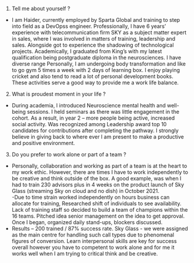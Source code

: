 1. Tell me about yourself ?
- I am Haider, currently employed by Sparta Global and training to step into field as a DevOpss engineer. Professionally, I have 6 years’ experience with telecommunication firm SKY as a subject matter expert in sales, where I was involved in matters of training, leadership and sales. Alongside got to experience the shadowing of technological projects. Academically, I graduated from King’s with my latest qualification being postgraduate diploma in the neurosciences. I have diverse range 
Personally, I am undergoing body transformation and like to go gym 5 times a week with 2 days of learning box. I enjoy playing cricket and also tend to read a lot of personal development books. These activities serve a good way to provide me a work life balance. 

2. What is proudest moment in your life ? 

- During academia, I introduced Neuroscience mental health and well-being sessions. I held seminars as there was little engagement in the cohort. As a result, in year 2 – more people being active, increased social activity. Was recognized among Leadership award top 10 candidates for contributions after completing the pathway.  I strongly believe in giving back to where ever I am present to make a productive and positive environment. 

3.  Do you prefer to work alone or part of a team ? 
 
- Personally, collaboration and working as part of a team is at the heart to my work ethic. However, there are times I have to work independently to be creative and think outside of the box. A good example, was when I had to train 230 advisors plus in 4 weeks on the product launch of Sky Glass (streaming Sky on cloud and no dish) in October 2021.  
-Due to time strain worked independently on hours business can allocate for training, Researched shift of individuals to see availability. Lack of training staff so decided to build a team of champions within the 16 teams. Pitched idea senior management on the idea to get approval. Once I began, organized daily stand-ups, blockers discussed. 
- Results – 200 trained / 87% success rate. Sky Glass -  we were assigned as the main centre for handling such call types due to phenomenal figures of conversion.  Learn interpersonal skills are key for success overall however you have to competent to work alone and for me it works well when I am trying to critical think and be creative.  